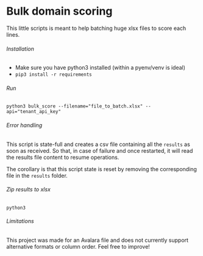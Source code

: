 # Bulk domain scoring

This little scripts is meant to help batching huge xlsx files to score each
lines.

###### Installation

- Make sure you have python3 installed (within a pyenv/venv is ideal)
- `pip3 install -r requirements`

###### Run
`python3 bulk_score --filename="file_to_batch.xlsx" --api="tenant_api_key"`

###### Error handling

This script is state-full and creates a csv file containing all the `results`
as soon as received. So that, in case of failure and once restarted, it will
read the results file content to resume operations.

The corollary is that this script state is reset by removing the
corresponding file in the `results` folder.

###### Zip results to xlsx
`python3 `


###### Limitations
This project was made for an Avalara file and does not currently support
alternative formats or column order. Feel free to improve! 